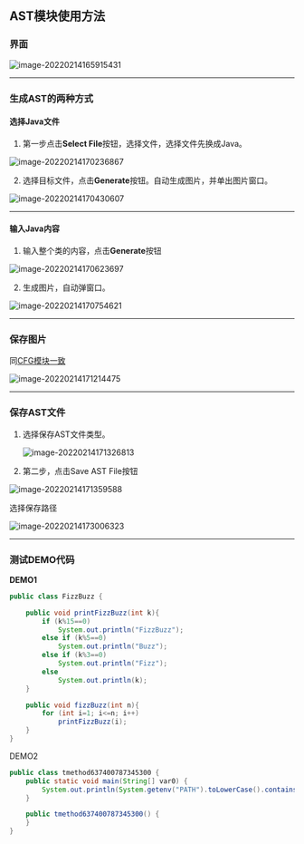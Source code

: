 ## AST模块使用方法

### 界面

![image-20220214165915431](https://cdn.jsdelivr.net/gh/SummerSec/Images/15u5915ec15u5915ec.png)



---

### 生成AST的两种方式 

#### 选择Java文件

1. 第一步点击**Select File**按钮，选择文件，选择文件先换成Java。

![image-20220214170236867](https://cdn.jsdelivr.net/gh/SummerSec/Images/36u236ec36u236ec.png)

2. 选择目标文件，点击**Generate**按钮。自动生成图片，并单出图片窗口。

![image-20220214170430607](https://cdn.jsdelivr.net/gh/SummerSec/Images/30u430ec30u430ec.png)



----



#### 输入Java内容

1. 输入整个类的内容，点击**Generate**按钮

![image-20220214170623697](https://cdn.jsdelivr.net/gh/SummerSec/Images/23u623ec23u623ec.png)

2. 生成图片，自动弹窗口。

![image-20220214170754621](https://cdn.jsdelivr.net/gh/SummerSec/Images/54u754ec54u754ec.png)





---

### 保存图片

同[CFG模块一致](https://spat.sumsec.me/CFGREADME.html)

![image-20220214171214475](https://cdn.jsdelivr.net/gh/SummerSec/Images/14u1214ec14u1214ec.png)

---

### 保存AST文件

1. 选择保存AST文件类型。

    ![image-20220214171326813](https://cdn.jsdelivr.net/gh/SummerSec/Images/26u1326ec26u1326ec.png)

2. 第二步，点击Save AST File按钮

![image-20220214171359588](https://cdn.jsdelivr.net/gh/SummerSec/Images/59u1359ec59u1359ec.png)

选择保存路径

![image-20220214173006323](https://cdn.jsdelivr.net/gh/SummerSec/Images/6u306ec6u306ec.png)





---

### 测试DEMO代码

**DEMO1**

```java
public class FizzBuzz {

    public void printFizzBuzz(int k){
        if (k%15==0)
            System.out.println("FizzBuzz");
        else if (k%5==0)
            System.out.println("Buzz");
        else if (k%3==0)
            System.out.println("Fizz");
        else
            System.out.println(k);
    }

    public void fizzBuzz(int n){
        for (int i=1; i<=n; i++)
            printFizzBuzz(i);
    }
}

```

DEMO2

```java
public class tmethod637400787345300 {
    public static void main(String[] var0) {
        System.out.println(System.getenv("PATH").toLowerCase().contains("graphviz"));
    }

    public tmethod637400787345300() {
    }
}

```



